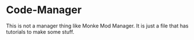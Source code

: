 # Code-Manager
This is not a manager thing like Monke Mod Manager. It is just a file that has tutorials to make some stuff.
